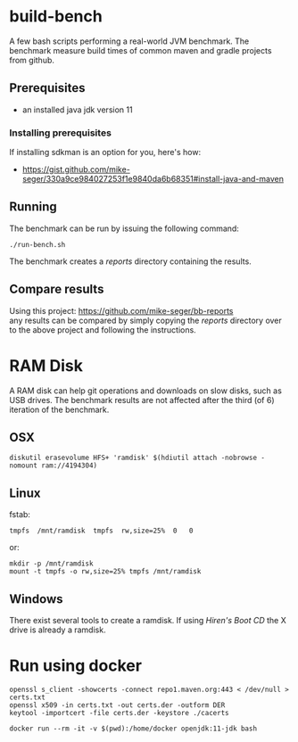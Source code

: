 # build-bench

A few bash scripts performing a real-world JVM benchmark. 
The benchmark measure build times of common maven and gradle projects from github.

## Prerequisites
- an installed java jdk version 11

### Installing prerequisites
If installing sdkman is an option for you, here's how:
- https://gist.github.com/mike-seger/330a9ce984027253f1e9840da6b68351#install-java-and-maven

## Running
The benchmark can be run by issuing the following command:
```
./run-bench.sh
```

The benchmark creates a *reports* directory containing the results.

## Compare results
Using this project: https://github.com/mike-seger/bb-reports  
any results can be compared by simply copying the *reports* directory over to the above project and following the instructions.


# RAM Disk

A RAM disk can help git operations and downloads on slow disks, such as USB drives.
The benchmark results are not affected after the third (of 6) iteration of the benchmark.

## OSX
```
diskutil erasevolume HFS+ 'ramdisk' $(hdiutil attach -nobrowse -nomount ram://4194304)
```

## Linux

fstab:
```
tmpfs  /mnt/ramdisk  tmpfs  rw,size=25%  0   0
```

or:
```
mkdir -p /mnt/ramdisk
mount -t tmpfs -o rw,size=25% tmpfs /mnt/ramdisk
```

## Windows

There exist several tools to create a ramdisk. If using *Hiren's Boot CD* the X drive is
already a ramdisk.

# Run using docker
```
openssl s_client -showcerts -connect repo1.maven.org:443 < /dev/null > certs.txt
openssl x509 -in certs.txt -out certs.der -outform DER
keytool -importcert -file certs.der -keystore ./cacerts

docker run --rm -it -v $(pwd):/home/docker openjdk:11-jdk bash
```
